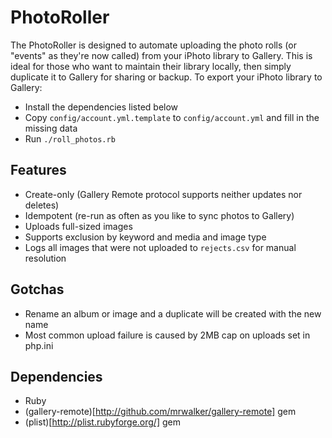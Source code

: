 # PhotoRoller

The PhotoRoller is designed to automate uploading the photo rolls (or "events"
as they're now called) from your iPhoto library to Gallery.  This is ideal for
those who want to maintain their library locally, then simply duplicate it to
Gallery for sharing or backup.  To export your iPhoto library to Gallery:

* Install the dependencies listed below
* Copy `config/account.yml.template` to `config/account.yml` and fill in the missing data
* Run `./roll_photos.rb`

## Features

* Create-only (Gallery Remote protocol supports neither updates nor deletes)
* Idempotent (re-run as often as you like to sync photos to Gallery)
* Uploads full-sized images
* Supports exclusion by keyword and media and image type
* Logs all images that were not uploaded to `rejects.csv` for manual resolution

## Gotchas

* Rename an album or image and a duplicate will be created with the new name
* Most common upload failure is caused by 2MB cap on uploads set in php.ini

## Dependencies

* Ruby
* (gallery-remote)[http://github.com/mrwalker/gallery-remote] gem
* (plist)[http://plist.rubyforge.org/] gem
